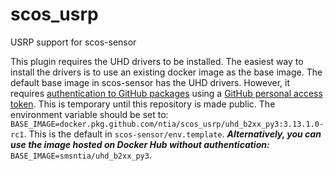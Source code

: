 # scos_usrp
USRP support for scos-sensor

This plugin requires the UHD drivers to be installed. The easiest way to install the drivers is to use an existing
docker image as the base image. The default base image in scos-sensor has the UHD drivers. However, it requires
[authentication to GitHub packages](https://help.github.com/en/packages/using-github-packages-with-your-projects-ecosystem/configuring-docker-for-use-with-github-packages#authenticating-to-github-packages)
using a
[GitHub personal access token](https://help.github.com/en/packages/publishing-and-managing-packages/about-github-packages#about-tokens).
This is temporary until this repository is made public. The environment variable should be set to: `BASE_IMAGE=docker.pkg.github.com/ntia/scos_usrp/uhd_b2xx_py3:3.13.1.0-rc1`. This is the
default in `scos-sensor/env.template`. ***Alternatively, you can use the image hosted on Docker Hub
without authentication:*** `BASE_IMAGE=smsntia/uhd_b2xx_py3`.
